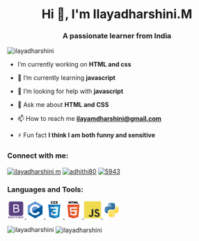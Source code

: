 <h1 align="center">Hi 👋, I'm Ilayadharshini.M</h1>
<h3 align="center">A passionate learner from India</h3>

<p align="left"> <img src="https://komarev.com/ghpvc/?username=ilayadharshini&label=Profile%20views&color=0e75b6&style=flat" alt="ilayadharshini" /> </p>

- I’m currently working on **HTML and css**

- 🌱 I’m currently learning **javascript**

- 🤝 I’m looking for help with **javascript**

- 💬 Ask me about **HTML and CSS**

- 📫 How to reach me **ilayamdharshini@gmail.com**

- ⚡ Fun fact **I think I am both funny and sensitive**

<h3 align="left">Connect with me:</h3>
<p align="left">
<a href="https://linkedin.com/in/ilayadharshini m" target="blank"><img align="center" src="https://raw.githubusercontent.com/rahuldkjain/github-profile-readme-generator/master/src/images/icons/Social/linked-in-alt.svg" alt="ilayadharshini m" height="30" width="40" /></a>
<a href="https://instagram.com/adhithi80" target="blank"><img align="center" src="https://raw.githubusercontent.com/rahuldkjain/github-profile-readme-generator/master/src/images/icons/Social/instagram.svg" alt="adhithi80" height="30" width="40" /></a>
<a href="https://discord.gg/5943" target="blank"><img align="center" src="https://raw.githubusercontent.com/rahuldkjain/github-profile-readme-generator/master/src/images/icons/Social/discord.svg" alt="5943" height="30" width="40" /></a>
</p>

<h3 align="left">Languages and Tools:</h3>
<p align="left"> <a href="https://getbootstrap.com" target="_blank"> <img src="https://raw.githubusercontent.com/devicons/devicon/master/icons/bootstrap/bootstrap-plain-wordmark.svg" alt="bootstrap" width="40" height="40"/> </a> <a href="https://www.cprogramming.com/" target="_blank"> <img src="https://raw.githubusercontent.com/devicons/devicon/master/icons/c/c-original.svg" alt="c" width="40" height="40"/> </a> <a href="https://www.w3schools.com/css/" target="_blank"> <img src="https://raw.githubusercontent.com/devicons/devicon/master/icons/css3/css3-original-wordmark.svg" alt="css3" width="40" height="40"/> </a> <a href="https://www.w3.org/html/" target="_blank"> <img src="https://raw.githubusercontent.com/devicons/devicon/master/icons/html5/html5-original-wordmark.svg" alt="html5" width="40" height="40"/> </a> <a href="https://developer.mozilla.org/en-US/docs/Web/JavaScript" target="_blank"> <img src="https://raw.githubusercontent.com/devicons/devicon/master/icons/javascript/javascript-original.svg" alt="javascript" width="40" height="40"/> </a> <a href="https://www.python.org" target="_blank"> <img src="https://raw.githubusercontent.com/devicons/devicon/master/icons/python/python-original.svg" alt="python" width="40" height="40"/> </a> </p>

<p><img align="left" src="https://github-readme-stats.vercel.app/api/top-langs?username=ilayadharshini&show_icons=true&locale=en&layout=compact" alt="ilayadharshini" /></p>

<p>&nbsp;<img align="center" src="https://github-readme-stats.vercel.app/api?username=ilayadharshini&show_icons=true&locale=en" alt="ilayadharshini" /></p>

